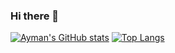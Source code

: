 ### Hi there 👋

<!--
**damounayman/damounayman** is a ✨ _special_ ✨ repository because its `README.md` (this file) appears on your GitHub profile.

Here are some ideas to get you started:

- 🔭 I’m currently working on ...
- 🌱 I’m currently learning ...
- 👯 I’m looking to collaborate on ...
- 🤔 I’m looking for help with ...
- 💬 Ask me about ...
- 📫 How to reach me: ...
- 😄 Pronouns: ...
- ⚡ Fun fact: ...
-->
[![Ayman's GitHub stats](https://github-readme-stats.vercel.app/api?username=damounayman)](https://github.com/damounayman)
[![Top Langs](https://github-readme-stats.vercel.app/api/top-langs/?username=damounayman&layout=compact)](https://github.com/damounayman)
